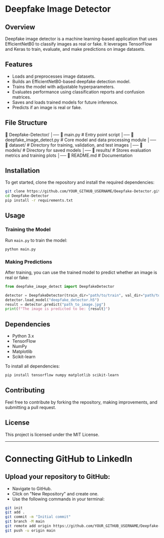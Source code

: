 # Deepfake Image Detector

## Overview
Deepfake image detector is a machine learning-based application that uses EfficientNetB0 to classify images as real or fake. It leverages TensorFlow and Keras to train, evaluate, and make predictions on image datasets.

## Features
- Loads and preprocesses image datasets.
- Builds an EfficientNetB0-based deepfake detection model.
- Trains the model with adjustable hyperparameters.
- Evaluates performance using classification reports and confusion matrices.
- Saves and loads trained models for future inference.
- Predicts if an image is real or fake.

## File Structure
📂 Deepfake-Detector/
│── 📄 main.py                        # Entry point script
│── 📄 deepfake_image_detect.py       # Core model and data processing module
│── 📂 dataset/                       # Directory for training, validation, and test images
│── 📂 models/                        # Directory for saved models
│── 📂 results/                       # Stores evaluation metrics and training plots
│── 📄 README.md                       # Documentation

## Installation
To get started, clone the repository and install the required dependencies:

```bash
git clone https://github.com/YOUR_GITHUB_USERNAME/Deepfake-Detector.git
cd Deepfake-Detector
pip install -r requirements.txt
```

## Usage
### **Training the Model**
Run `main.py` to train the model:

```bash
python main.py
```

### **Making Predictions**
After training, you can use the trained model to predict whether an image is real or fake:

```python
from deepfake_image_detect import DeepfakeDetector

detector = DeepfakeDetector(train_dir="path/to/train", val_dir="path/to/val", test_dir="path/to/test")
detector.load_model("deepfake_detector.h5")
result = detector.predict("path_to_image.jpg")
print(f"The image is predicted to be: {result}")
```

## Dependencies
- Python 3.x
- TensorFlow
- NumPy
- Matplotlib
- Scikit-learn

To install all dependencies:

```bash
pip install tensorflow numpy matplotlib scikit-learn
```

## Contributing
Feel free to contribute by forking the repository, making improvements, and submitting a pull request.

## License
This project is licensed under the MIT License.

---

# Connecting GitHub to LinkedIn

## Upload your repository to GitHub:
- Navigate to GitHub.
- Click on "New Repository" and create one.
- Use the following commands in your terminal:

```bash
git init
git add .
git commit -m "Initial commit"
git branch -M main
git remote add origin https://github.com/YOUR_GITHUB_USERNAME/Deepfake-Detector.git
git push -u origin main
```
